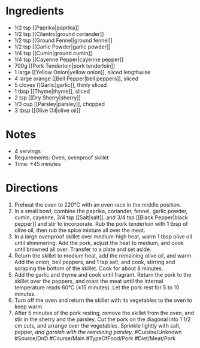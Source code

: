 # Ingredients
- 1/2 tsp [[Paprika|paprika]]
- 1/2 tsp [[Cilantro|ground coriander]]
- 1/2 tsp [[Ground Fennel|ground fennel]]
- 1/2 tsp [[Garlic Powder|garlic powder]]
- 1/4 tsp [[Cumin|ground cumin]]
- 1/4 tsp [[Cayenne Pepper|cayenne pepper]]
- 700g [[Pork Tenderloin|pork tenderloin]]
- 1 large [[Yellow Onion|yellow onion]], sliced lengthwise
- 4 large orange [[Bell Pepper|bell peppers]], sliced
- 5 cloves [[Garlic|garlic]], thinly sliced
- 1 tbsp [[Thyme|thyme]], sliced
- 2 tsp [[Dry Sherry|sherry]]
- 1/3 cup [[Parsley|parsley]], chopped
- 3 tbsp [[Olive Oil|olive oil]]
# Notes
- 4 servings
- Requirements: Oven, ovenproof skillet
- Time: ±45 minutes
# Directions
1. Preheat the oven to 220°C with an oven rack in the middle position.
2. In a small bowl, combine the paprika, coriander, fennel, garlic powder, cumin, cayenne, 3/4 tsp [[Salt|salt]]. and 3/4 tsp [[Black Pepper|black pepper]] and stir to incorporate. Rub the pork tenderloin with 1 tbsp of olive oil, then rub the spice mixture all over the meat.
3. In a large ovenproof skillet over medium-high heat, warm 1 tbsp olive oil until shimmering. Add the pork, adjust the heat to medium, and cook until browned all over. Transfer to a plate and set aside.
4. Return the skillet to medium heat, add the remaining olive oil, and warm. Add the onion, bell peppers, and 1 tsp salt, and cook, stirring and scraping the bottom of the skillet. Cook for about 8 minutes.
5. Add the garlic and thyme and cook until fragrant. Return the pork to the skillet over the peppers, and roast the meat until the internal temperature reads 60°C (±15 minutes). Let the pork rest for 5 to 10 minutes.
6. Turn off the oven and return the skillet with its vegetables to the oven to keep warm. 
7. After 5 minutes of the pork resting, remove the skillet from the oven, and stir in the sherry and the parsley.  Cut the pork on the diagonal into 1 1/2 cm cuts, and arrange over the vegetables. Sprinkle lightly with salt, pepper, *and garnish with the remaining parsley*.
#Cuisine/Unknown #Source/DnD #Course/Main #TypeOfFood/Pork #Diet/Meat/Pork 